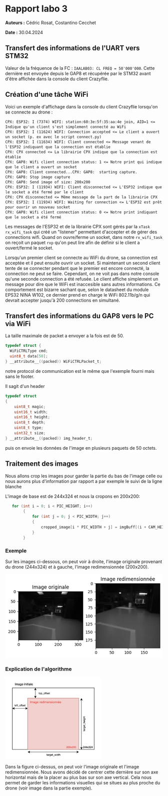 # Rapport labo 3

**Auteurs :** Cédric Rosat, Costantino Cecchet

**Date :** 30.04.2024

## Transfert des informations de l'UART vers STM32

Valeur de la fréquence de la FC : `IAALAB03: CL FREQ = 50'000'000`. Cette dernière est envoyée depuis le GAP8 et récupérée par le STM32 avant d'être affichée dans la console du client Crazyflie.

## Création d'une tâche WiFi

Voici un exemple d'affichage dans la console du client Crazyflie lorsqu'on se connecte au drone :

```
CPX: ESP32: I (7374) WIFI: station:60:3e:5f:35:aa:4e join, AID=1 <= Indique qu'un client s'est simplement connecté au WiFi 
CPX: ESP32: I (11624) WIFI: Connection accepted <= Le client a ouvert un socket (p. ex avec le script connect.py)
CPX: ESP32: I (11634) WIFI: Client connected <= Message venant de l'ESP32 indiquant que la connection est établie
CPX: CPX connected <= La librairie CPX indique que la connection est établie
CPX: GAP8: Wifi client connection status: 1 <= Notre print qui indique que le client a ouvert un socket
CPX: GAP8: Client connected...CPX: GAP8:  starting capture.
CPX: GAP8: Stop image capture
CPX: GAP8: Send image of size: 200x200
CPX: ESP32: I (11934) WIFI: Client disconnected <= L'ESP32 indique que le socket a été fermé par le client
CPX: CPX disconnected <= Même message de la part de la librairie CPX
CPX: ESP32: I (11934) WIFI: Waiting for connection <= L'ESP32 est prêt pour ouvrir un nouveau socket
CPX: GAP8: Wifi client connection status: 0 <= Notre print indiquant que le socket a été fermé
```

Les messages de l'ESP32 et de la librairie CPX sont gérés par la `xTask` `rx_wifi_task` qui créé un "listener" permettant d'accepter et de gérer des connections wifi. Quand on ouvre/ferme un socket, dans notre `rx_wifi_task` on reçoit un paquet `rxp` qu'on peut lire afin de définir si le client a ouvert/fermé le socket.

Lorsqu'un premier client se connecte au WiFi du drone, sa connection est acceptée et il peut ensuite ouvrir un socket. Si maintenant un second client tente de se connecter pendant que le premier est encore connecté, la connection ne peut se faire. Cependant, on ne voit pas dans notre console qu'une seconde connection a été refusée. Le client affiche simplement un message pour dire que le WiFi est inaccesible sans autres informations. Ce comportement est bizarre sachant que, selon le datasheet du module EPS32 NINA W102, ce dernier prend en charge le WiFi 802.11b/g/n qui devrait accepter jusqu'à 200 connections en simultané.


## Transfert des informations du GAP8 vers le PC via WiFi

La taille maximale de packet a envoyer a la fois est de 50.

```c
typedef struct {
  WiFiCTRLType cmd;
  uint8_t data[50];
} __attribute__((packed)) WiFiCTRLPacket_t;
```

notre protocol de communication est le même que l'exemple fourni mais sans le footer.

Il sagit d'un header

```c
typedef struct
{
    uint8_t magic;
    uint16_t width;
    uint16_t height;
    uint8_t depth;
    uint8_t type;
    uint32_t size;
} __attribute__((packed)) img_header_t;
```
puis on envoie les données de l'image en plusieurs paquets de 50 octets.

## Traitement des images

Nous allons crop les images pour garder la partie du bas de l'image celle ou nous aurons plus d'information par rapport a par exemple le suivi de la ligne blanche

L'image de base est de 244x324 et nous la cropons en 200x200:

```c
   for (int i = 0; i < PIC_HEIGHT; i++)
        {
            for (int j = 0; j < PIC_WIDTH; j++)
            {
                cropped_image[i * PIC_WIDTH + j] = imgBuff[(i + CAM_HEIGHT-PIC_HEIGHT) * CAM_WIDTH + j + (CAM_WIDTH-PIC_WIDTH)/2];
            }
        }
```


### Exemple

Sur les images ci-dessous, on peut voir à droite, l'image originale provenant du drone (244x324) et à gauche, l'image redimensionnée (200x200).

![Figure 1](croped_image.png)

### Explication de l'algorithme

<img src="crop-expl.jpg" style="zoom:30%;" />

Dans la figure ci-dessus, on peut voir l'image originale et l'image redimensionnée. Nous avons décidé de centrer cette dernière sur son axe horizontal mais de la placer au plus bas sur son axe vertical. Cela nous permet de garder les informations visuelles qui se situes au plus proche du drone (voir image dans la partie exemple).